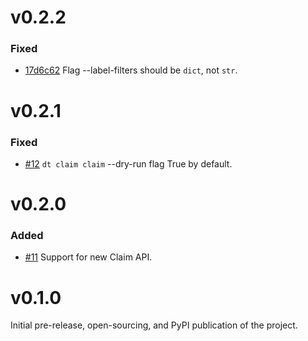 # v0.2.2
### Fixed
- [17d6c62](https://github.com/jhgjeraker/disruptive-cli/commit/17d6c629eaf5a158609a2a3a5b5451d3032a320d) Flag --label-filters should be `dict`, not `str`.

# v0.2.1
### Fixed
- [#12](https://github.com/jhgjeraker/disruptive-cli/pull/12) `dt claim claim` --dry-run flag True by default.

# v0.2.0
### Added
- [#11](https://github.com/jhgjeraker/disruptive-cli/pull/11) Support for new Claim API.

# v0.1.0
Initial pre-release, open-sourcing, and PyPI publication of the project.
